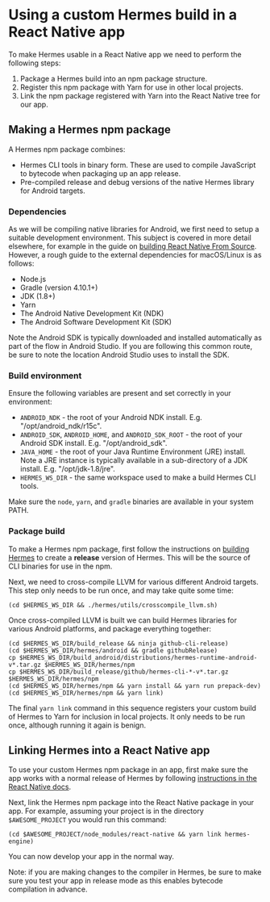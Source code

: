 # Using a custom Hermes build in a React Native app

To make Hermes usable in a React Native app we need to perform the following steps:

1. Package a Hermes build into an npm package structure.
2. Register this npm package with Yarn for use in other local projects.
3. Link the npm package registered with Yarn into the React Native tree for our app.

## Making a Hermes npm package

A Hermes npm package combines:
* Hermes CLI tools in binary form. These are used to compile JavaScript to bytecode when packaging up an app release.
* Pre-compiled release and debug versions of the native Hermes library for Android targets.

### Dependencies
As we will be compiling native libraries for Android, we first need to setup a suitable development environment. This subject is covered in more detail elsewhere, for example in the guide on [building React Native From Source](https://github.com/facebook/react-native/wiki/Building-from-source). However, a rough guide to the external dependencies for macOS/Linux is as follows:

* Node.js
* Gradle (version 4.10.1+)
* JDK (1.8+)
* Yarn
* The Android Native Development Kit (NDK)
* The Android Software Development Kit (SDK)

Note the Android SDK is typically downloaded and installed automatically as part of the flow in Android Studio. If you are following this common route, be sure to note the location Android Studio uses to install the SDK.

### Build environment

Ensure the following variables are present and set correctly in your environment:

* `ANDROID_NDK` - the root of your Android NDK install. E.g. "/opt/android_ndk/r15c".
* `ANDROID_SDK`, `ANDROID_HOME`, and `ANDROID_SDK_ROOT` - the root of your Android SDK install. E.g. "/opt/android_sdk".
* `JAVA_HOME` - the root of your Java Runtime Environment (JRE) install. Note a JRE instance is typically available in a sub-directory of a JDK install. E.g. "/opt/jdk-1.8/jre".
* `HERMES_WS_DIR` - the same workspace used to make a build Hermes CLI tools.

Make sure the `node`, `yarn`, and `gradle` binaries are available in your system PATH.

### Package build

To make a Hermes npm package, first follow the instructions on [building Hermes](/doc/BuildingAndRunning.md) to create a **release** version of Hermes. This will be the source of CLI binaries for use in the npm.

Next, we need to cross-compile LLVM for various different Android targets. This step only needs to be run once, and may take quite some time:

```shell
(cd $HERMES_WS_DIR && ./hermes/utils/crosscompile_llvm.sh)
```

Once cross-compiled LLVM is built we can build Hermes libraries for various Android platforms, and package everything together:

```shell
(cd $HERMES_WS_DIR/build_release && ninja github-cli-release)
(cd $HERMES_WS_DIR/hermes/android && gradle githubRelease)
cp $HERMES_WS_DIR/build_android/distributions/hermes-runtime-android-v*.tar.gz $HERMES_WS_DIR/hermes/npm
cp $HERMES_WS_DIR/build_release/github/hermes-cli-*-v*.tar.gz $HERMES_WS_DIR/hermes/npm
(cd $HERMES_WS_DIR/hermes/npm && yarn install && yarn run prepack-dev)
(cd $HERMES_WS_DIR/hermes/npm && yarn link)
```

The final `yarn link` command in this sequence registers your custom build of Hermes to Yarn for inclusion in local projects. It only needs to be run once, although running it again is benign.

## Linking Hermes into a React Native app

To use your custom Hermes npm package in an app, first make sure the app works with a normal release of Hermes by following [instructions in the React Native docs](https://facebook.github.io/react-native/docs/hermes).

Next, link the Hermes npm package into the React Native package in your app. For example, assuming your project is in the directory `$AWESOME_PROJECT` you would run this command:

```shell
(cd $AWESOME_PROJECT/node_modules/react-native && yarn link hermes-engine)
```

You can now develop your app in the normal way.

Note: if you are making changes to the compiler in Hermes, be sure to make sure you test your app in release mode as this enables bytecode compilation in advance.
